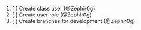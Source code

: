 1. [ ] Create class user (@Zephir0g)
2. [ ] Create user role (@Zephir0g)
3. [ ] Create branches for development (@Zephir0g)